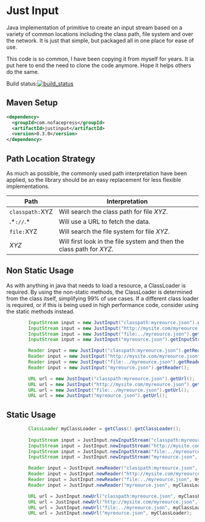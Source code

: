 # Just Input

Java implementation of primitive to create an input stream based on a variety of common locations including the class path, file system and over the network.  It is just that simple, but packaged all in one place for ease of use.   

This code is so common, I have been copying it from myself for years.  It ia put here to end the need to clone the code anymore.  Hope it helps others do the same.


Build status:[![build_status](https://travis-ci.org/nofacepress/justinput.svg?branch=master)](https://travis-ci.org/nofacepress/justinput)


## Maven Setup

```xml
<dependency>
  <groupId>com.nofacepress</groupId>
  <artifactId>justinput</artifactId>
  <version>0.3.0</version>
</dependency>
```

## Path Location Strategy

As much as possible, the commonly used path interpretation have been applied, so the library should be an easy replacement for less flexible implementations. 

| Path  | Interpretation |
| ------------- | ------------- |
| `classpath:`XYZ  | Will search the class path for file *XYZ*.  |
| .\*`://`.\*  | Will use a URL to fetch the data.  |
| `file:`XYZ  | Will search the file system for file *XYZ*.  |
| *XYZ*  | Will first look in the file system and then the class path for *XYZ*.  |


## Non Static Usage 

As with anything in java that needs to load a resource, a ClassLoader is required.  By using the non-static methods, the ClassLoader is determined from the class itself, simplifying 99% of use cases.  If a different class loader is required, or if this is being used in high performance code, consider using the static methods instead.

```java
		InputStream input = new JustInput("classpath:myreource.json").getInputStream();
		InputStream input = new JustInput("http://mysite.com/myreource.json").getInputStream();
		InputStream input = new JustInput("file:../myreource.json").getInputStream();
		InputStream input = new JustInput("myreource.json").getInputStream();

		Reader input = new JustInput("classpath:myreource.json").getReader();
		Reader input = new JustInput("http://mysite.com/myreource.json").getReader();
		Reader input = new JustInput("file:../myreource.json").getReader();
		Reader input = new JustInput("myreource.json").getReader();

		URL url = new JustInput("classpath:myreource.json").getUrl();
		URL url = new JustInput("http://mysite.com/myreource.json").getUrl();
		URL url = new JustInput("file:../myreource.json").getUrl();
		URL url = new JustInput("myreource.json").getUrl();
```

## Static Usage 


```java
		ClassLoader myClassLoader = getClass().getClassLoader();
		
		InputStream input = JustInput.newInputStream("classpath:myreource.json", myClassLoader);
		InputStream input = JustInput.newInputStream("http://mysite.com/myreource.json", myClassLoader);
		InputStream input = JustInput.newInputStream("file:../myreource.json", myClassLoader);
		InputStream input = JustInput.newInputStream("myreource.json", myClassLoader);

		Reader input = JustInput.newReader("classpath:myreource.json", myClassLoader);
		Reader input = JustInput.newReader("http://mysite.com/myreource.json", myClassLoader);
		Reader input = JustInput.newReader("file:../myreource.json", myClassLoader);
		Reader input = JustInput.newReader("myreource.json", myClassLoader);

		URL url = JustInput.newUrl("classpath:myreource.json", myClassLoader);
		URL url = JustInput.newUrl("http://mysite.com/myreource.json", myClassLoader);
		URL url = JustInput.newUrl("file:../myreource.json", myClassLoader);
		URL url = JustInput.newUrl("myreource.json", myClassLoader);
```
